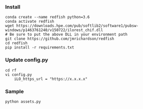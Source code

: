 ### Install

	conda create --name redfish python=3.6
	conda activate redfish
	wget https://downloads.hpe.com/pub/softlib2/software1/pubsw-windows/p1463761240/v150722/ilorest_chif.dll
	# Be sure to put the above DLL in your environment path
	git clone https://github.com/jmrichardson/redfish
	cd redfish
	pip install -r requirements.txt

### Update config.py
    
    cd rf
    vi config.py
        iLO_https_url = "https://x.x.x.x" 

### Sample

    python assets.py

